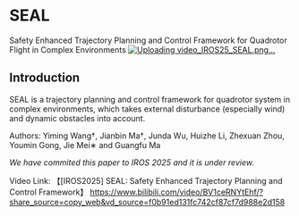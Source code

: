 # SEAL
Safety Enhanced Trajectory Planning and Control Framework for Quadrotor Flight in Complex Environments
[![Uploading video_IROS25_SEAL.png…](https://github.com/Ma29-HIT/SEAL/main/figs/video_IROS25_SEAL.png)](https://github.com/Ma29-HIT/SEAL/blob/main/figs/video_IROS25_SEAL.png)



## Introduction
SEAL is a trajectory planning and control framework for quadrotor system in complex environments, which takes external disturbance (especially wind) and dynamic obstacles into account.

Authors:  Yiming Wang†, Jianbin Ma†, Junda Wu, Huizhe Li, Zhexuan Zhou, Youmin Gong, Jie Mei∗ and Guangfu Ma

*We have commited this paper to IROS 2025 and it is under review.*

Video Link: 【[IROS2025] SEAL: Safety Enhanced Trajectory Planning and Control Framework】 https://www.bilibili.com/video/BV1ceRNYtEhf/?share_source=copy_web&vd_source=f0b91ed131fc742cf87cf7d988e2d158


